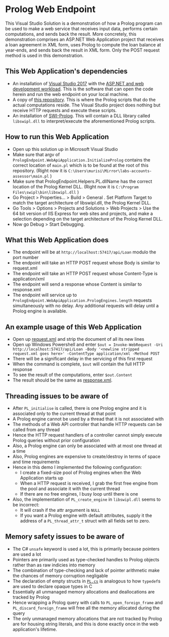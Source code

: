 # Prolog Web Endpoint

This Visual Studio Solution is a demonstration of how a Prolog program can be used to make a web service that receives input data, performs certain computations, and sends back the result. More concretely, this demonstration comprises an ASP.NET Web Application project that receives a loan agreement in XML form, uses Prolog to compute the loan balance at year-ends, and sends back the result in XML form. Only the POST request method is used in this demonstration.

## This Web Application's dependencies
* An installation of [Visual Studio 2017](https://visualstudio.microsoft.com/vs/) with the [ASP.NET and web development workload](https://visualstudio.microsoft.com/vs/support/selecting-workloads-visual-studio-2017/). This is the software that can open the code herein and run the web endpoint on your local machine.
* A copy of [this repository](https://github.com/LodgeiT/labs-accounts-assessor/). This is where the Prolog scripts that do the actual computations reside. The Visual Studio project does nothing but receive HTTP requests and execute these scripts.
* An installation of [SWI-Prolog](http://www.swi-prolog.org/download/stable). This will contain a DLL library called `libswipl.dll` to interpret/execute the aforementioned Prolog scripts.

## How to run this Web Application
* Open up this solution up in Microsoft Visual Studio
* Make sure that argv of `PrologEndpoint.WebApiApplication.InitializeProlog` contains the correct location of `main.pl` which is to be found at the root of this repository. (Right now it is `C:\Users\murisi\Mirror\labs-accounts-assessor\main.pl` )
* Make sure that PrologEndpoint.Helpers.PL.dllName has the correct location of the Prolog Kernel DLL. (Right now it is `C:\Program Files\swipl\bin\libswipl.dll` )
* Go Project > Properties... > Build > General . Set Platform Target to match the target architecture of libswipl.dll, the Prolog Kernel DLL.
* Go Tools > Options > Projects and Solutions > Web Projects > Use the 64 bit version of IIS Express for web sites and projects, and make a selection depending on the target architecture of the Prolog Kernel DLL.
* Now go Debug > Start Debugging.

## What this Web Application does
* The endpoint will be at `http://localhost:57417/api/Loan` modulo the port number
* The endpoint will take an HTTP POST request whose Body is similar to request.xml
* The endpoint will take an HTTP POST request whose Content-Type is application/xml
* The endpoint will send a response whose Content is similar to response.xml
* The endpoint will service up to `PrologEndpoint.WebApiApplication.PrologEngines.length` requests simultaneously with no delay. Any additional requests will delay until a Prolog engine is available.

## An example usage of this Web Application
* Open up [request.xml](request.xml) and strip the document of all its new lines
* Open up Windows Powershell and enter `$out = Invoke-WebRequest -Uri http://localhost:57417/api/Loan -Body '<newline stripped request.xml goes here>' -ContentType application/xml -Method POST`
* There will be a significant delay in the servicing of this first request
* When the command is complete, `$out` will contain the full HTTP response
* To see the result of the computations, enter `$out.Content`
* The result should be the same as [response.xml](response.xml).

## Threading issues to be aware of
* After `PL_initialise` is called, there is one Prolog engine and it is associated only to the current thread at that point
* A Prolog engine cannot be used by a thread that it is not associated with
* The methods of a Web API controller that handle HTTP requests can be called from any thread
* Hence the HTTP request handlers of a controller cannot simply execute Prolog queries without prior configuration
* Also, a Prolog engine can only be associated with at most one thread at a time
* Also, Prolog engines are expensive to create/destroy in terms of space and time requirements
* Hence in this demo I implemented the following configuration:
  * I create a fixed-size pool of Prolog engines when the Web Application starts up
  * When a HTTP request is received, I grab the first free engine from the pool and associate it with the current thread
  * If there are no free engines, I busy loop until there is one
* Also, the implementation of `PL_create_engine` in `libswipl.dll` seems to be incorrect:
  * It will crash if the attr argument is `NULL`
  * If you want a Prolog engine with default attributes, supply it the address of a `PL_thread_attr_t` struct with all fields set to zero.

## Memory safety issues to be aware of
* The C# `unsafe` keyword is used a lot, this is primarily because pointers are used a lot
* Pointers are primarily used as type-checked handles to Prolog objects rather than as raw indicies into memory
* The combination of type-checking and lack of pointer arithmetic make the chances of memory corruption negligable
* The declaration of empty structs in [`PL.cs`](PrologEndpoint/Helpers/PL.cs) is analogous to how `typedef`s are used to declare opaque types in C
* Essentially all unmanaged memory allocations and deallocations are tracked by Prolog
* Hence wrapping a Prolog query with calls to `PL_open_foreign_frame` and `PL_discard_foreign_frame` will free all the memory allocated during the query
* The only unmanaged memory allocations that are not tracked by Prolog are for housing string literals, and this is done exactly once in the web application's lifetime.
